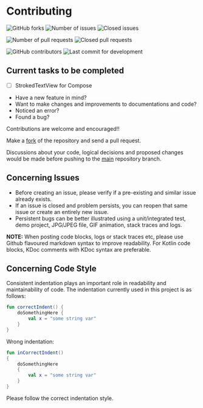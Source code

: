 Contributing
============

<img alt="GitHub forks" src="https://img.shields.io/github/forks/IODevBlue/StrokedTextView?label=Forks&color=2CCCE4&style=for-the-badge&labelColor=0109B6"> <img alt="Number of issues" src="https://img.shields.io/github/issues-raw/IODevBlue/StrokedTextView?color=2CCCE4&style=for-the-badge&labelColor=0109B6"> <img alt="Closed issues" src="https://img.shields.io/github/issues-closed-raw/IODevBlue/StrokedTextView?color=2CCCE4&style=for-the-badge&labelColor=0109B6">

<img alt="Number of pull requests" src="https://img.shields.io/github/issues-pr-raw/IODevBlue/StrokedTextView?color=2CCCE4&style=for-the-badge&labelColor=0109B6"> <img alt="Closed pull requests" src="https://img.shields.io/github/issues-pr-closed-raw/IODevBlue/StrokedTextView?color=2CCCE4&style=for-the-badge&labelColor=0109B6">

<img alt="GitHub contributors" src="https://img.shields.io/github/contributors/IODevBlue/StrokedTextView?color=2CCCE4&style=for-the-badge&labelColor=0109B6">

<img alt="Last commit for development" src="https://img.shields.io/github/last-commit/IODevBlue/StrokedTextView/development?color=2CCCE4&style=for-the-badge&labelColor=0109B6">

Current tasks to be completed
-----------------------------
- [ ] StrokedTextView for Compose

- Have a new feature in mind?
- Want to make changes and improvements to documentations and code?
- Noticed an error?
- Found a bug?

Contributions are welcome and encouraged!!

Make a [fork](https://github.com/IODevBlue/StrokedTextView/fork) of the repository and send a pull request.

Discussions about your code, logical decisions and proposed changes would be made before pushing to the [main](https://github.com/IODevBlue/StrokedTextView/tree/main) repository branch.

Concerning Issues
-----------------
- Before creating an issue, please verify if a pre-existing and similar issue already exists. 
- If an issue is closed and problem persists, you can reopen that same issue or create an entirely new issue.
- Persistent bugs can be better illustrated using a unit/integrated test, demo project, JPG/JPEG file, GIF animation, stack traces and logs.

**NOTE:** When posting code blocks, logs or stack traces etc, please use Github flavoured markdown syntax to improve readability.
For Kotlin code blocks, KDoc comments with KDoc syntax are preferable.

Concerning Code Style
---------------------
Consistent indentation plays an important role in readability and maintainability of code. 
The indentation currently used in this project is as follows:
```KOTLIN
fun correctIndent() {
	doSomethingHere {
		val x = "some string var"
	}
}
```
Wrong indentation:
```KOTLIN
fun inCorrectIndent() 
{
	doSomethingHere 
	{
		val x = "some string var"
	}
}
```
Please follow the correct indentation style.